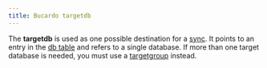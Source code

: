 ```yaml
---
title: Bucardo targetdb
---
```


The **targetdb** is used as one possible destination for a [sync](/Bucardo/objecy_types/sync). It points to an entry in the [db table](/Bucardo/schema/db) and refers to a single database. If more than one target database is needed, you must use a [targetgroup](/Bucardo/object_types/targetgroup) instead.
